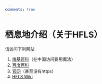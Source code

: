 ```yaml
---
comments: true
---
```


# 栖息地介绍（关于HFLS）

请访问下列网站

1. [维基百科](https://zh.wikipedia.org/wiki/%E6%9D%AD%E5%B7%9E%E5%A4%96%E5%9B%BD%E8%AF%AD%E5%AD%A6%E6%A0%A1)（在中国访问要用魔法）
2. [百度百科](https://baike.baidu.com/item/%E6%9D%AD%E5%B7%9E%E5%A4%96%E5%9B%BD%E8%AF%AD%E5%AD%A6%E6%A0%A1)
3. [官网](http://www.chinahw.net/web/index.php/index/xxgk/moid/25)（甚至没有https）
4. [HFLS Wiki](https://hfls.wiki/)
